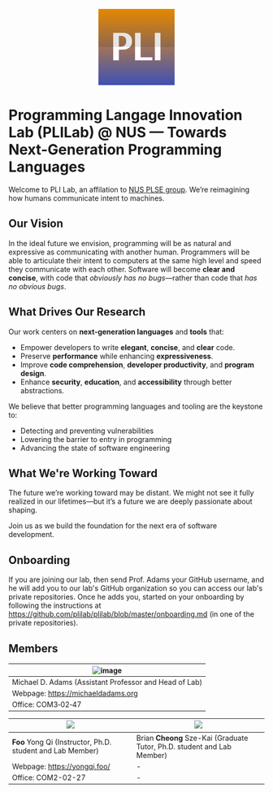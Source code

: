 <p align="center">
  <img src="./logo.png" alt="Organization Logo" width="150"/>
</p>

# Programming Langage Innovation Lab (PLILab) @ NUS — Towards Next-Generation Programming Languages

Welcome to PLI Lab, an affilation to [NUS PLSE group](https://nus-plse.github.io). We’re reimagining how humans communicate intent to machines.

## Our Vision

In the ideal future we envision, programming will be as natural and expressive as communicating with another human. Programmers will be able to articulate their intent to computers at the same high level and speed they communicate with each other. Software will become **clear and concise**, with code that *obviously has no bugs*—rather than code that *has no obvious bugs*.

## What Drives Our Research

Our work centers on **next-generation languages** and **tools** that:

- Empower developers to write **elegant**, **concise**, and **clear** code.
- Preserve **performance** while enhancing **expressiveness**.
- Improve **code comprehension**, **developer productivity**, and **program design**.
- Enhance **security**, **education**, and **accessibility** through better abstractions.

We believe that better programming languages and tooling are the keystone to:
- Detecting and preventing vulnerabilities
- Lowering the barrier to entry in programming
- Advancing the state of software engineering

## What We're Working Toward

The future we’re working toward may be distant. We might not see it fully realized in our lifetimes—but it’s a future we are deeply passionate about shaping.

Join us as we build the foundation for the next era of software development.

## Onboarding

If you are joining our lab, then send Prof. Adams your GitHub username, and he will add you to our lab's GitHub organization so you can access our lab's private repositories.  Once he adds you, started on your onboarding by following the instructions at <https://github.com/plilab/plilab/blob/master/onboarding.md> (in one of the private repositories).

## Members

| ![image](https://github.com/user-attachments/assets/9f1802da-a6fa-4c6e-a5a2-c28afb62a70d)
| ----
| Michael D. Adams (Assistant Professor and Head of Lab)
| Webpage: https://michaeldadams.org
| Office: COM3‐02‐47

|  <img src="https://avatars.githubusercontent.com/u/46869871?v=4" width="200" /> | <img src="https://avatars.githubusercontent.com/u/54849126?v=4" width="200"/>
| ---- | ---- |
| **Foo** Yong Qi (Instructor, Ph.D. student and Lab Member) | Brian **Cheong** Sze-Kai (Graduate Tutor, Ph.D. student and Lab Member)
| Webpage: https://yongqi.foo/ | - |
| Office: COM2-02-27 | - |
